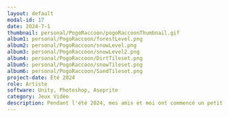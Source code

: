 ```yaml
---
layout: default
modal-id: 17
date: 2024-7-1
thumbnail: personal/PogoRaccoon/pogoRaccoonThumbnail.gif
album1: personal/PogoRaccoon/forestLevel.png
album2: personal/PogoRaccoon/snowLevel.png
album3: personal/PogoRaccoon/snowLevel2.png
album4: personal/PogoRaccoon/DirtTileset.png
album5: personal/PogoRaccoon/snowTileset.png
album6: personal/PogoRaccoon/SandTileset.png
project-date: Été 2024
role: Artiste
software: Unity, Photoshop, Aseprite
category: Jeux Vidéo
description: Pendant l'été 2024, mes amis et moi ont commencé un petit projet de jeu vidéo.  Ceci est un jeu de platforme dans lequel vous jouez le rôle d'un raton laveur sur un bâton sauteur et vous devez atteindre la fin du niveau, qui est une benne à ordure. Dans l'équipe. j'avais le rôle d'artiste.
---
```

